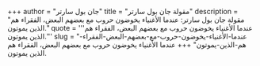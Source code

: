 +++
author = "جان بول سارتر"
title = "مقولة جان بول سارتر"
description = "مقولة جان بول سارتر: عندما الأغنياء يخوضون حروب مع بعضهم البعض، الفقراء هم الذين يموتون."
quote = '''عندما الأغنياء يخوضون حروب مع بعضهم البعض، الفقراء هم الذين يموتون.''' 
slug = "عندما-الأغنياء-يخوضون-حروب-مع-بعضهم-البعض-الفقراء-هم-الذين-يموتون"
+++
عندما الأغنياء يخوضون حروب مع بعضهم البعض، الفقراء هم الذين يموتون.

